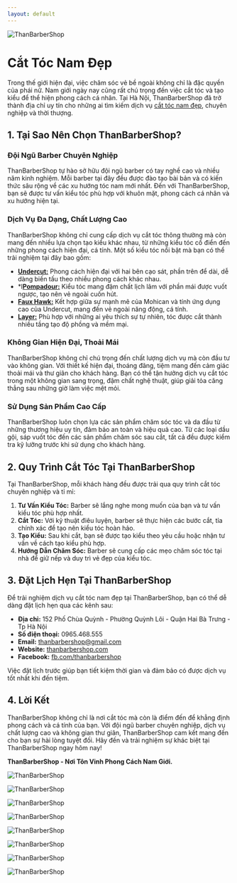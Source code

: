 ```yaml
---
layout: default
---
```


![ThanBarberShop](images/than-barber-shop.jpg)


# Cắt Tóc Nam Đẹp

Trong thế giới hiện đại, việc chăm sóc vẻ bề ngoài không chỉ là đặc quyền của phái nữ. Nam giới ngày nay cũng rất chú trọng đến việc cắt tóc và tạo kiểu để thể hiện phong cách cá nhân. Tại Hà Nội, ThanBarberShop đã trở thành địa chỉ uy tín cho những ai tìm kiếm dịch vụ [cắt tóc nam đẹp](https://thanbarbershop.com/dichvu/cat-toc-nam), chuyên nghiệp và thời thượng.

## 1. Tại Sao Nên Chọn ThanBarberShop?

### **Đội Ngũ Barber Chuyên Nghiệp**

ThanBarberShop tự hào sở hữu đội ngũ barber có tay nghề cao và nhiều năm kinh nghiệm. Mỗi barber tại đây đều được đào tạo bài bản và có kiến thức sâu rộng về các xu hướng tóc nam mới nhất. Đến với ThanBarberShop, bạn sẽ được tư vấn kiểu tóc phù hợp với khuôn mặt, phong cách cá nhân và xu hướng hiện tại.

### **Dịch Vụ Đa Dạng, Chất Lượng Cao**

ThanBarberShop không chỉ cung cấp dịch vụ cắt tóc thông thường mà còn mang đến nhiều lựa chọn tạo kiểu khác nhau, từ những kiểu tóc cổ điển đến những phong cách hiện đại, cá tính. Một số kiểu tóc nổi bật mà bạn có thể trải nghiệm tại đây bao gồm:

- [**Undercut:**](https://thanbarbershop.com/kieutoc/kieu-toc-undercut) Phong cách hiện đại với hai bên cạo sát, phần trên để dài, dễ dàng biến tấu theo nhiều phong cách khác nhau.
- *l[**Pompadour:**](https://thanbarbershop.com/kieutoc/kieu-toc-pompadour) Kiểu tóc mang đậm chất lịch lãm với phần mái được vuốt ngược, tạo nên vẻ ngoài cuốn hút.
- [**Faux Hawk:**](https://thanbarbershop.com/kieutoc/kieu-toc-faux-hawk)  Kết hợp giữa sự mạnh mẽ của Mohican và tính ứng dụng cao của Undercut, mang đến vẻ ngoài năng động, cá tính.
- [**Layer:**](https://thanbarbershop.com/kieutoc/kieu-toc-layer) Phù hợp với những ai yêu thích sự tự nhiên, tóc được cắt thành nhiều tầng tạo độ phồng và mềm mại.

### **Không Gian Hiện Đại, Thoải Mái**

ThanBarberShop không chỉ chú trọng đến chất lượng dịch vụ mà còn đầu tư vào không gian. Với thiết kế hiện đại, thoáng đãng, tiệm mang đến cảm giác thoải mái và thư giãn cho khách hàng. Bạn có thể tận hưởng dịch vụ cắt tóc trong một không gian sang trọng, đậm chất nghệ thuật, giúp giải tỏa căng thẳng sau những giờ làm việc mệt mỏi.

### **Sử Dụng Sản Phẩm Cao Cấp**

ThanBarberShop luôn chọn lựa các sản phẩm chăm sóc tóc và da đầu từ những thương hiệu uy tín, đảm bảo an toàn và hiệu quả cao. Từ các loại dầu gội, sáp vuốt tóc đến các sản phẩm chăm sóc sau cắt, tất cả đều được kiểm tra kỹ lưỡng trước khi sử dụng cho khách hàng.

## 2. Quy Trình Cắt Tóc Tại ThanBarberShop

Tại ThanBarberShop, mỗi khách hàng đều được trải qua quy trình cắt tóc chuyên nghiệp và tỉ mỉ:

1. **Tư Vấn Kiểu Tóc:** Barber sẽ lắng nghe mong muốn của bạn và tư vấn kiểu tóc phù hợp nhất.
2. **Cắt Tóc:** Với kỹ thuật điêu luyện, barber sẽ thực hiện các bước cắt, tỉa chính xác để tạo nên kiểu tóc hoàn hảo.
3. **Tạo Kiểu:** Sau khi cắt, bạn sẽ được tạo kiểu theo yêu cầu hoặc nhận tư vấn về cách tạo kiểu phù hợp.
4. **Hướng Dẫn Chăm Sóc:** Barber sẽ cung cấp các mẹo chăm sóc tóc tại nhà để giữ nếp và duy trì vẻ đẹp của kiểu tóc.

## 3. Đặt Lịch Hẹn Tại ThanBarberShop

Để trải nghiệm dịch vụ cắt tóc nam đẹp tại ThanBarberShop, bạn có thể dễ dàng đặt lịch hẹn qua các kênh sau:

- **Địa chỉ:** 152 Phố Chùa Quỳnh - Phường Quỳnh Lôi - Quận Hai Bà Trưng - Tp Hà Nội
- **Số điện thoại:** 0965.468.555
- **Email:** thanbarbershop@gmail.com
- **Website:** [thanbarbershop.com](https://thanbarbershop.com)
- **Facebook:** [fb.com/thanbarbershop](https://facebook.com/thanbarbershop)

Việc đặt lịch trước giúp bạn tiết kiệm thời gian và đảm bảo có được dịch vụ tốt nhất khi đến tiệm.

## 4. Lời Kết

ThanBarberShop không chỉ là nơi cắt tóc mà còn là điểm đến để khẳng định phong cách và cá tính của bạn. Với đội ngũ barber chuyên nghiệp, dịch vụ chất lượng cao và không gian thư giãn, ThanBarberShop cam kết mang đến cho bạn sự hài lòng tuyệt đối. Hãy đến và trải nghiệm sự khác biệt tại ThanBarberShop ngay hôm nay!

**ThanBarberShop - Nơi Tôn Vinh Phong Cách Nam Giới.**





![ThanBarberShop](images/toc-nam-dep-1.jpg)

![ThanBarberShop](images/toc-nam-dep-2.jpg)

![ThanBarberShop](images/toc-nam-dep-33.jpg)

![ThanBarberShop](images/toc-nam-dep-34.jpg)

![ThanBarberShop](images/toc-nam-dep-37.jpg)

![ThanBarberShop](images/toc-nam-dep-38.jpg)

![ThanBarberShop](images/toc-nam-dep-39.jpg)

![ThanBarberShop](images/toc-nam-dep-40.jpg)
